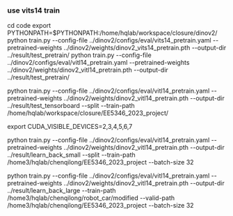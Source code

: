 ### use vits14 train
cd code
export PYTHONPATH=$PYTHONPATH:/home/hqlab/workspace/closure/dinov2/
python train.py --config-file ../dinov2/configs/eval/vits14_pretrain.yaml --pretrained-weights ../dinov2/weights/dinov2_vits14_pretrain.pth --output-dir ../result/test_pretrain/
python train.py --config-file ../dinov2/configs/eval/vitl14_pretrain.yaml --pretrained-weights ../dinov2/weights/dinov2_vitl14_pretrain.pth --output-dir ../result/test_pretrain/
<!-- python train.py --config-file ../dinov2/configs/eval/vitg14_pretrain.yaml --pretrained-weights ../dinov2/weights/dinov2_vitg14_pretrain.pth --output-dir ../result/test_pretrain/ -->

python train.py --config-file ../dinov2/configs/eval/vitl14_pretrain.yaml --pretrained-weights ../dinov2/weights/dinov2_vitl14_pretrain.pth --output-dir ../result/test_tensorboard --split --train-path /home/hqlab/workspace/closure/EE5346_2023_project/

export CUDA_VISIBLE_DEVICES=2,3,4,5,6,7

python train.py --config-file ../dinov2/configs/eval/vitl14_pretrain.yaml --pretrained-weights ../dinov2/weights/dinov2_vitl14_pretrain.pth --output-dir ../result/learn_back_small --split --train-path /home3/hqlab/chenqilong/EE5346_2023_project --batch-size 32

python train.py --config-file ../dinov2/configs/eval/vitl14_pretrain.yaml --pretrained-weights ../dinov2/weights/dinov2_vitl14_pretrain.pth --output-dir ../result/learn_back_large --train-path /home3/hqlab/chenqilong/robot_car/modified --valid-path /home3/hqlab/chenqilong/EE5346_2023_project --batch-size 32